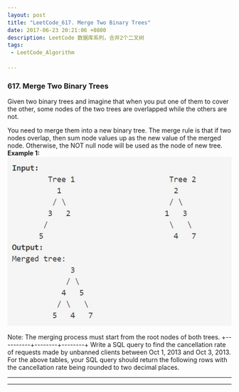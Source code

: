 ```yaml
---
layout: post
title: "LeetCode_617. Merge Two Binary Trees"
date: 2017-06-23 20:21:06 +0800
description: LeetCode 数据库系列，合并2个二叉树
tags: 
 - LeetCode_Algorithm

---
```

###  617. Merge Two Binary Trees
Given two binary trees and imagine that when you put one of them to cover the other, some nodes of the two trees are overlapped while the others are not.

You need to merge them into a new binary tree. The merge rule is that if two nodes overlap, then sum node values up as the new value of the merged node. Otherwise, the NOT null node will be used as the node of new tree.
**Example 1:**
![](/source/images/leetcode/001.jpg)

Note: The merging process must start from the root nodes of both trees.
+----------+--------+--------+
Write a SQL query to find the cancellation rate of requests made by unbanned clients between Oct 1, 2013 and Oct 3, 2013. For the above tables, your SQL query should return the following rows with the cancellation rate being rounded to two decimal places.

---
---


